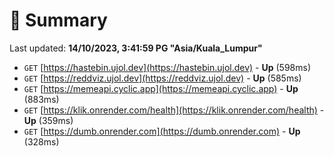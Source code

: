 # 📖 Summary
Last updated: **14/10/2023, 3:41:59 PG "Asia/Kuala_Lumpur"**

- `GET` [https://hastebin.ujol.dev](https://hastebin.ujol.dev) - **Up** (598ms)
- `GET` [https://reddviz.ujol.dev](https://reddviz.ujol.dev) - **Up** (585ms)
- `GET` [https://memeapi.cyclic.app](https://memeapi.cyclic.app) - **Up** (883ms)
- `GET` [https://klik.onrender.com/health](https://klik.onrender.com/health) - **Up** (359ms)
- `GET` [https://dumb.onrender.com](https://dumb.onrender.com) - **Up** (328ms)
